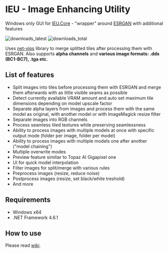 # IEU - Image Enhancing Utility
Windows only GUI for [IEU.Core](https://github.com/ptrsuder/IEU.Core) - "wrapper" around [ESRGAN](https://github.com/xinntao/ESRGAN) with additional features

![downloads_latest](https://img.shields.io/github/downloads/ptrsuder/IEU.Winforms/latest/total.svg?color=blue)
![downloads_total](https://img.shields.io/github/downloads/ptrsuder/IEU.Winforms/total.svg?label=downloads%40total)

Uses [net-vips](https://github.com/kleisauke/net-vips) library to merge splitted tiles after processing them with ESRGAN. Also supports **alpha channels** and **various image formats: .dds (BC1-BC7), .tga etc.**

## List of features
* Split images into tiles before processing them with ESRGAN and merge them afterwards with as little visible seams as possible
* Detect currently available VRAM amount and auto set maximum tile dimensions depending on model upscale factor
* Separate alpha layers from images and process them with the same model as original, with another model or with ImageMagick resize filter
* Separate images into RGB channels
* Process seamless tiled textures while preserving seamlessness
* Ability to process images with multiple models at once with specific output mode (folder per image, folder per model)
* Ability to process images with multiple models one after another ("model chaining")
* Multiple overwrite modes
* Preview feature similiar to Topaz AI Gigapixel one
* UI for quick model interpolation
* Filter images for split/merge with various rules
* Preprocess images (resize, reduce noise)
* Postprocess images  (resize, set black/white treshold)
* And more

## Requirements

* Windows x64
* .NET Framework 4.6.1

## How to use
Please read [wiki](https://github.com/ptrsuder/IEU.Winforms/wiki/Basic-usage).
